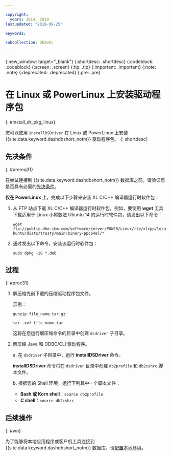 ```yaml
---

copyright:
  years: 2014, 2019
lastupdated: "2018-09-25"

keywords:

subcollection: Db2whc

---
```


<!-- Attribute definitions --> 
{:new_window: target="_blank"}
{:shortdesc: .shortdesc}
{:codeblock: .codeblock}
{:screen: .screen}
{:tip: .tip}
{:important: .important}
{:note: .note}
{:deprecated: .deprecated}
{:pre: .pre}

# 在 Linux 或 PowerLinux 上安装驱动程序包
{: #install_dr_pkg_linux}

您可以使用 `installDSDriver` 在 Linux 或 PowerLinux 上安装 {{site.data.keyword.dashdbshort_notm}} 驱动程序包。
{: shortdesc}

## 先决条件
{: #prereq31}

在尝试连接到 {{site.data.keyword.dashdbshort_notm}} 数据库之前，请验证您是否具有必需的[先决条件](/docs/services/Db2whc/connecting/connecting.html#prereqs)。

<!-- Download the Db2 driver package for your operating system from the web console and install it. -->

**仅在 PowerLinux 上**，完成以下步骤来安装 XL C/C++ 编译器运行时软件包：

1. 从 FTP 站点下载 XL C/C++ 编译器运行时软件包。例如，要使用 **wget** 工具下载适用于 Linux 小尾数法 Ubuntu 14 的运行时软件包，请发出以下命令：
 

   `wget ftp://public.dhe.ibm.com/software/server/POWER/Linux/rte/xlcpp/le/ubuntu/dists/trusty/main/binary-ppc64el/*`
2. 通过发出以下命令，安装该运行时软件包：

   `sudo dpkg -iG *.deb` 

## 过程
{: #proc31}

1. 解压缩先前下载的压缩驱动程序包文件。

   示例： 

   `gunzip file_name.tar.gz`

   `tar -xvf file_name.tar`

    这将在您运行解压缩命令的目录中创建 `dsdriver` 子目录。
2. 解压缩 Java 和 ODBC/CLI 驱动程序。

   a. 在 `dsdriver` 子目录中，运行 **installDSDriver** 命令。
   
   **installDSDriver** 命令将在 `dsdriver` 目录中创建 `db2profile` 和 `db2cshrc` 脚本文件。

   b. 根据您的 Shell 环境，运行下列其中一个脚本文件：

   - **Bash 或 Korn shell**：`source db2profile`
   - **C shell**：`source db2cshrc`

## 后续操作
{: #wn}

为了能够将本地应用程序或客户机工具连接到 {{site.data.keyword.dashdbshort_notm}} 数据库，请[配置本地环境](/docs/services/Db2whc/connecting/driver_pkg_cfg.html)。   




